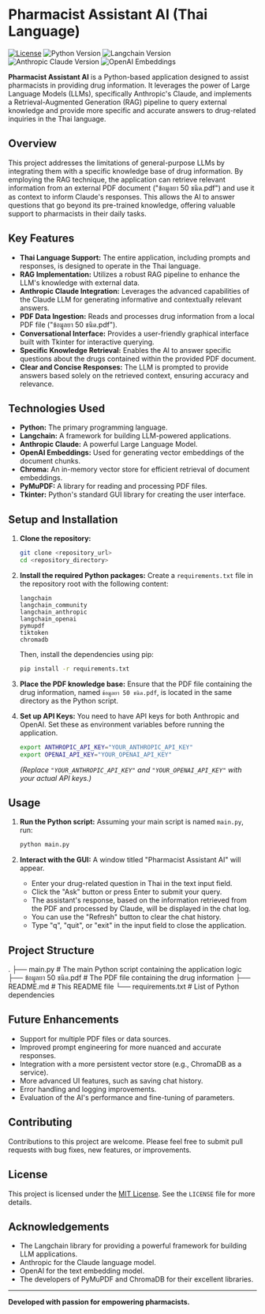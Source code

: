 # Pharmacist Assistant AI (Thai Language)

[![License](https://img.shields.io/badge/License-MIT-yellow.svg)](https://opensource.org/licenses/MIT)
![Python Version](https://img.shields.io/badge/Python-3.7+-blue.svg)
![Langchain Version](https://img.shields.io/badge/Langchain-0.1.x-brightgreen.svg)
![Anthropic Claude Version](https://img.shields.io/badge/Anthropic%20Claude-3.5%20Sonnet-orange.svg)
![OpenAI Embeddings](https://img.shields.io/badge/OpenAI%20Embeddings-text--embedding--ada--002-lightgrey.svg)

**Pharmacist Assistant AI** is a Python-based application designed to assist pharmacists in providing drug information. It leverages the power of Large Language Models (LLMs), specifically Anthropic's Claude, and implements a Retrieval-Augmented Generation (RAG) pipeline to query external knowledge and provide more specific and accurate answers to drug-related inquiries in the Thai language.

## Overview

This project addresses the limitations of general-purpose LLMs by integrating them with a specific knowledge base of drug information. By employing the RAG technique, the application can retrieve relevant information from an external PDF document ("ข้อมูลยา 50 ชนิด.pdf") and use it as context to inform Claude's responses. This allows the AI to answer questions that go beyond its pre-trained knowledge, offering valuable support to pharmacists in their daily tasks.

## Key Features

* **Thai Language Support:** The entire application, including prompts and responses, is designed to operate in the Thai language.
* **RAG Implementation:** Utilizes a robust RAG pipeline to enhance the LLM's knowledge with external data.
* **Anthropic Claude Integration:** Leverages the advanced capabilities of the Claude LLM for generating informative and contextually relevant answers.
* **PDF Data Ingestion:** Reads and processes drug information from a local PDF file ("ข้อมูลยา 50 ชนิด.pdf").
* **Conversational Interface:** Provides a user-friendly graphical interface built with Tkinter for interactive querying.
* **Specific Knowledge Retrieval:** Enables the AI to answer specific questions about the drugs contained within the provided PDF document.
* **Clear and Concise Responses:** The LLM is prompted to provide answers based solely on the retrieved context, ensuring accuracy and relevance.

## Technologies Used

* **Python:** The primary programming language.
* **Langchain:** A framework for building LLM-powered applications.
* **Anthropic Claude:** A powerful Large Language Model.
* **OpenAI Embeddings:** Used for generating vector embeddings of the document chunks.
* **Chroma:** An in-memory vector store for efficient retrieval of document embeddings.
* **PyMuPDF:** A library for reading and processing PDF files.
* **Tkinter:** Python's standard GUI library for creating the user interface.

## Setup and Installation

1.  **Clone the repository:**
    ```bash
    git clone <repository_url>
    cd <repository_directory>
    ```

2.  **Install the required Python packages:**
    Create a `requirements.txt` file in the repository root with the following content:
    ```
    langchain
    langchain_community
    langchain_anthropic
    langchain_openai
    pymupdf
    tiktoken
    chromadb
    ```
    Then, install the dependencies using pip:
    ```bash
    pip install -r requirements.txt
    ```

3.  **Place the PDF knowledge base:**
    Ensure that the PDF file containing the drug information, named `ข้อมูลยา 50 ชนิด.pdf`, is located in the same directory as the Python script.

4.  **Set up API Keys:**
    You need to have API keys for both Anthropic and OpenAI. Set these as environment variables before running the application.
    ```bash
    export ANTHROPIC_API_KEY="YOUR_ANTHROPIC_API_KEY"
    export OPENAI_API_KEY="YOUR_OPENAI_API_KEY"
    ```
    *(Replace `"YOUR_ANTHROPIC_API_KEY"` and `"YOUR_OPENAI_API_KEY"` with your actual API keys.)*

## Usage

1.  **Run the Python script:**
    Assuming your main script is named `main.py`, run:
    ```bash
    python main.py
    ```

2.  **Interact with the GUI:**
    A window titled "Pharmacist Assistant AI" will appear.
    * Enter your drug-related question in Thai in the text input field.
    * Click the "Ask" button or press Enter to submit your query.
    * The assistant's response, based on the information retrieved from the PDF and processed by Claude, will be displayed in the chat log.
    * You can use the "Refresh" button to clear the chat history.
    * Type "q", "quit", or "exit" in the input field to close the application.

## Project Structure

.
├── main.py                 # The main Python script containing the application logic
├── ข้อมูลยา 50 ชนิด.pdf    # The PDF file containing the drug information
├── README.md             # This README file
└── requirements.txt        # List of Python dependencies


## Future Enhancements

* Support for multiple PDF files or data sources.
* Improved prompt engineering for more nuanced and accurate responses.
* Integration with a more persistent vector store (e.g., ChromaDB as a service).
* More advanced UI features, such as saving chat history.
* Error handling and logging improvements.
* Evaluation of the AI's performance and fine-tuning of parameters.

## Contributing

Contributions to this project are welcome. Please feel free to submit pull requests with bug fixes, new features, or improvements.

## License

This project is licensed under the [MIT License](https://opensource.org/licenses/MIT). See the `LICENSE` file for more details.

## Acknowledgements

* The Langchain library for providing a powerful framework for building LLM applications.
* Anthropic for the Claude language model.
* OpenAI for the text embedding model.
* The developers of PyMuPDF and ChromaDB for their excellent libraries.

---

**Developed with passion for empowering pharmacists.**

